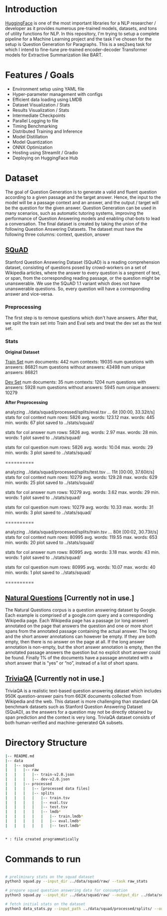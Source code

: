 # Introduction

[HuggingFace](https://huggingface.co/) is one of the most important libraries for a NLP researcher / developer as it provides numerous pre-trained models, datasets, and tons of utility functions for NLP. In this repository, I'm trying to setup a complete pipeline for a Machine Learning project and the task I've chosen for the setup is Question Generation for Paragraphs. This is a seq2seq task for which I intend to fine-tune pre-trained encoder-decoder Transformer models for Extractive Summarization like BART.

# Features / Goals

* Environment setup using YAML file
* Hyper-parameter management with configs
* Efficient data loading using LMDB
* Dataset Visualization / Stats
* Results Visualization / Stats
* Intermediate Checkpoints
* Parallel Logging to file
* Timing Benchmarking
* Distributed Training and Inference
* Model Distillation
* Model Quantization
* ONNX Optimization
* Hosting using Streamlit / Gradio
* Deploying on HuggingFace Hub

# Dataset

The goal of Question Generation is to generate a valid and fluent question according to a given passage and the target answer. Hence, the input to the model will be a passage context and an answer, and the output / target will be the question for the given answer. Question Generation can be used in many scenarios, such as automatic tutoring systems, improving the performance of Question Answering models and enabling chat-bots to lead a conversation. The final dataset is created by taking the union of the following Question Answering Datasets. The dataset must have the following three columns: context, question, answer

## [SQuAD](https://rajpurkar.github.io/SQuAD-explorer/)

Stanford Question Answering Dataset (SQuAD) is a reading comprehension dataset, consisting of questions posed by crowd-workers on a set of Wikipedia articles, where the answer to every question is a segment of text, or span, from the corresponding reading passage, or the question might be unanswerable. We use the SQuAD 1.1 variant which does not have unanswerable questions. So, every question will have a corresponding answer and vice-versa.

### Preprocessing

The first step is to remove questions which don't have answers. After that, we split the train set into Train and Eval sets and treat the dev set as the test set.

### Stats

<b>Original Dataset</b>

<u>Train Set</u>
num documents: 442
num contexts: 19035
num questions with answers: 86821
num questions without answers: 43498
num unique answers: 86821

<u>Dev Set</u>
num documents: 35
num contexts: 1204
num questions with answers: 5928
num questions without answers: 5945
num unique answers: 10279

<b>After Preprocessing</b>

analyzing ../data/squad/processed/splits/eval.tsv ...
6it [00:00, 33.32it/s]
stats for col context
num rows: 5826
avg. words: 123.12
max. words: 445
min. words: 67
plot saved to ../stats/squad/

stats for col answer
num rows: 5826
avg. words: 2.97
max. words: 28
min. words: 1
plot saved to ../stats/squad/

stats for col question
num rows: 5826
avg. words: 10.04
max. words: 29
min. words: 3
plot saved to ../stats/squad/

==========

analyzing ../data/squad/processed/splits/test.tsv ...
11it [00:00, 37.60it/s]
stats for col context
num rows: 10279
avg. words: 129.28
max. words: 629
min. words: 25
plot saved to ../stats/squad/

stats for col answer
num rows: 10279
avg. words: 3.62
max. words: 29
min. words: 1
plot saved to ../stats/squad/

stats for col question
num rows: 10279
avg. words: 10.33
max. words: 31
min. words: 3
plot saved to ../stats/squad/

==========

analyzing ../data/squad/processed/splits/train.tsv ...
80it [00:02, 30.73it/s]
stats for col context
num rows: 80995
avg. words: 119.55
max. words: 653
min. words: 20
plot saved to ../stats/squad/

stats for col answer
num rows: 80995
avg. words: 3.18
max. words: 43
min. words: 1
plot saved to ../stats/squad/

stats for col question
num rows: 80995
avg. words: 10.07
max. words: 40
min. words: 1
plot saved to ../stats/squad/

==========


## [Natural Questions](https://ai.google.com/research/NaturalQuestions) [Currently not in use.]

The Natural Questions corpus is a question answering dataset by Google. Each example is comprised of a google.com query and a corresponding Wikipedia page. Each Wikipedia page has a passage (or long answer) annotated on the page that answers the question and one or more short spans from the annotated passage containing the actual answer. The long and the short answer annotations can however be empty. If they are both empty, then there is no answer on the page at all. If the long answer annotation is non-empty, but the short answer annotation is empty, then the annotated passage answers the question but no explicit short answer could be found. Finally 1% of the documents have a passage annotated with a short answer that is “yes” or “no”, instead of a list of short spans.

## [TriviaQA](http://nlp.cs.washington.edu/triviaqa/) [Currently not in use.]

TriviaQA is a realistic text-based question answering dataset which includes 950K question-answer pairs from 662K documents collected from Wikipedia and the web. This dataset is more challenging than standard QA benchmark datasets such as Stanford Question Answering Dataset (SQuAD), as the answers for a question may not be directly obtained by span prediction and the context is very long. TriviaQA dataset consists of both human-verified and machine-generated QA subsets.

# Directory Structure

```bash
|-- README.md
|-- data
|	|-- squad
|	|	|-- raw
|	|	|	|-- train-v2.0.json
|	|	|	|-- dev-v2.0.json
|	|	|-- processed
|	|	|	|-- [processed data files]
|	|	|	|-- splits
|	|	|	|	|-- train.tsv
|	|	|	|	|-- eval.tsv
|	|	|	|	|-- test.tsv
|	|	|	|	|-- lmdb*
|	|	|	|	|	|-- train.lmdb*
|	|	|	|	|	|-- eval.lmdb*
|	|	|	|	|	|-- test.lmdb*


* : file created programmatically
```

# Commands to run

```bash

# preliminary stats on the squad dataset
python3 squad.py --input_dir ../data/squad/raw/ --task raw_stats

# prepare squad question answering data for consumption
python3 squad.py --input_dir ../data/squad/raw/ --output_dir ../data/squad/processed/ --task json2tsv

# fetch initial stats on the dataset
python3 data_stats.py --input_path ../data/squad/processed/splits/ --output_path ../stats/squad/

```